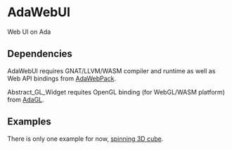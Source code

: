 # AdaWebUI
Web UI on Ada

## Dependencies

AdaWebUI requires GNAT/LLVM/WASM compiler and runtime as well as Web API bindings from [AdaWebPack](https://github.com/godunko/adawebpack).

Abstract_GL_Widget requites OpenGL binding (for WebGL/WASM platform) from [AdaGL](https://github.com/godunko/adagl).

## Examples

There is only one example for now, [spinning 3D cube](https://www.ada-ru.org/files/cube/index.html).
